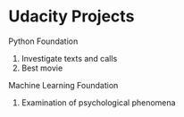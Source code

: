 # Udacity Projects

Python Foundation
1. Investigate texts and calls
2. Best movie


Machine Learning Foundation
1. Examination of psychological phenomena
